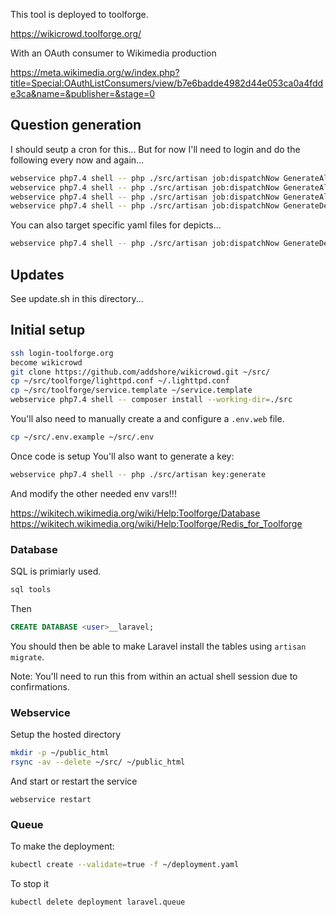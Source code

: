 This tool is deployed to toolforge.

https://wikicrowd.toolforge.org/

With an OAuth consumer to Wikimedia production

https://meta.wikimedia.org/w/index.php?title=Special:OAuthListConsumers/view/b7e6badde4982d44e053ca0a4fdde3ca&name=&publisher=&stage=0

## Question generation

I should seutp a cron for this...
But for now I'll need to login and do the following every now and again...

```sh
webservice php7.4 shell -- php ./src/artisan job:dispatchNow GenerateAliasQuestions enwiki 200
webservice php7.4 shell -- php ./src/artisan job:dispatchNow GenerateAliasQuestions dewiki 100
webservice php7.4 shell -- php ./src/artisan job:dispatchNow GenerateAliasQuestions plwiki 100
webservice php7.4 shell -- php ./src/artisan job:dispatchNow GenerateDepictsQuestionsYaml
```

You can also target specific yaml files for depicts...

```sh
webservice php7.4 shell -- php ./src/artisan job:dispatchNow GenerateDepictsQuestionsYaml ./src/spec/depicts/food/burger.yaml
```

## Updates

See update.sh in this directory...

## Initial setup

```sh
ssh login-toolforge.org
become wikicrowd
git clone https://github.com/addshore/wikicrowd.git ~/src/
cp ~/src/toolforge/lighttpd.conf ~/.lighttpd.conf
cp ~/src/toolforge/service.template ~/service.template
webservice php7.4 shell -- composer install --working-dir=./src
```

You'll also need to manually create a and configure a `.env.web` file.

```sh
cp ~/src/.env.example ~/src/.env
```

Once code is setup You'll also want to generate a key:

```sh
webservice php7.4 shell -- php ./src/artisan key:generate
```

And modify the other needed env vars!!!

https://wikitech.wikimedia.org/wiki/Help:Toolforge/Database
https://wikitech.wikimedia.org/wiki/Help:Toolforge/Redis_for_Toolforge

### Database

SQL is primiarly used.

```sh
sql tools
```

Then

```sql
CREATE DATABASE <user>__laravel;
```

You should then be able to make Laravel install the tables using `artisan migrate`.

Note: You'll need to run this from within an actual shell session due to confirmations.

### Webservice

Setup the hosted directory

```sh
mkdir -p ~/public_html
rsync -av --delete ~/src/ ~/public_html
```

And start or restart the service

```
webservice restart
```

### Queue

To make the deployment:

```sh
kubectl create --validate=true -f ~/deployment.yaml
```

To stop it

```sh
kubectl delete deployment laravel.queue
```
